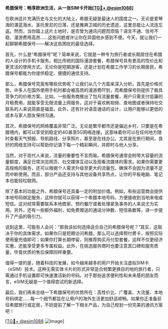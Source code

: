 **希腊保号：畅享欧洲生活，从一张SIM卡开始[[TG💪+ @esim1088](https://t.me/s/esim1088)]**

在欧洲这片充满历史与文化的大陆上，希腊无疑是最迷人的国度之一。无论是爱琴海的湛蓝海水、圣托里尼的日落，还是雅典卫城的历史遗迹，这里总能让人流连忘返。然而，当你踏上这片土地时，是否曾为通讯问题而烦恼？语言不通、信号不稳、漫游费用高昂……这些问题或许让你在异国他乡感到不便。今天，就让我们一起聊聊希腊保号——解决这些困扰的最佳选择。

首先，什么是“希腊保号”呢？简单来说，它就是一种专为旅行者或长期居住在希腊的人设计的手机卡服务。相比传统的国际漫游套餐，希腊保号具有更高的性价比和更灵活的使用方式。无论你是短期游客，还是计划在希腊工作学习的长期居民，希腊保号都能为你提供稳定、便捷的通信支持。

那么，希腊保号究竟有哪些优势呢？让我们从几个方面来深入分析。首先是价格优势。许多人在国外使用手机时都会被高昂的漫游费吓到，而希腊保号则提供了极具竞争力的价格方案。比如，一些服务商推出了包月流量套餐，用户只需支付低廉的月租费用，就能享受无限流量上网服务，这对于喜欢刷视频、查地图或者保持社交联系的人来说简直是福音。此外，还有针对语音通话的设计，让用户能够以更低的成本与家人朋友保持沟通。

其次，希腊保号的网络覆盖非常广泛。无论是繁华都市还是偏远乡村，只要是在希腊境内，都可以享受到稳定的4G甚至5G网络连接。这意味着你可以在任何地方随时查看天气预报、导航路线、分享照片，甚至是在线办公。尤其是在旅行期间，良好的网络支持可以帮助你记录下每一个精彩瞬间，并即时与他人分享。

当然，对于现代人来说，流量的重要性不言而喻。希腊保号通常会附带大容量的流量额度，满足日常浏览网页、社交媒体互动以及观看流媒体的需求。如果你需要更高规格的服务，还可以根据个人需求升级至更大的流量包，确保不会因为流量不足而中断使用。而且，部分产品还支持与其他设备共享热点，让你的平板电脑、笔记本也能轻松联网。

除了基本的功能之外，希腊保号还具备一定的附加价值。例如，有些运营商会提供本地号码绑定服务，这样你就可以获得一个希腊本地号码，方便接收到当地来电或短信。这对经常需要联系本地商家、预约餐厅或者处理紧急事务的人来说尤为实用。另外，还有一些额外福利，如免费赠送的通话分钟数、短信条数等，进一步提升了产品的吸引力。

说到这里，可能有人会问：“那我该如何选择适合自己的希腊保号呢？”其实，这取决于你的具体需求。如果你只是短期访问希腊，那么可以选择预付费卡，按照实际使用量充值即可；如果你打算长期停留，则推荐购买月付型套餐，这样不仅更经济实惠，还能享受更多专属权益。此外，在挑选服务商时也要注意其口碑和服务质量，毕竟优质的售后保障同样重要。

值得一提的是，随着科技的发展，如今越来越多的用户开始关注虚拟SIM卡（eSIM）技术。这种无需实体卡片的形式非常适合频繁更换目的地的旅行者，只需通过手机设置即可快速激活新的号码。对于那些追求便利性和未来感的朋友而言，eSIM无疑是一个值得尝试的新选择。

最后，我们再来总结一下希腊保号的优势所在：高性价比、广覆盖、大流量、本地号码绑定……每一个细节都旨在让用户的海外生活更加舒适顺畅。如果你正准备前往希腊旅行或定居，不妨提前了解一下相关产品，为自己规划一份完美的通讯方案吧！

[[TG💪+ @esim1088](https://t.me/s/esim1088) ![Image](https://i.postimg.cc/4NQfJmqS/Snipaste-2025-05-13-00-14-12.png)]